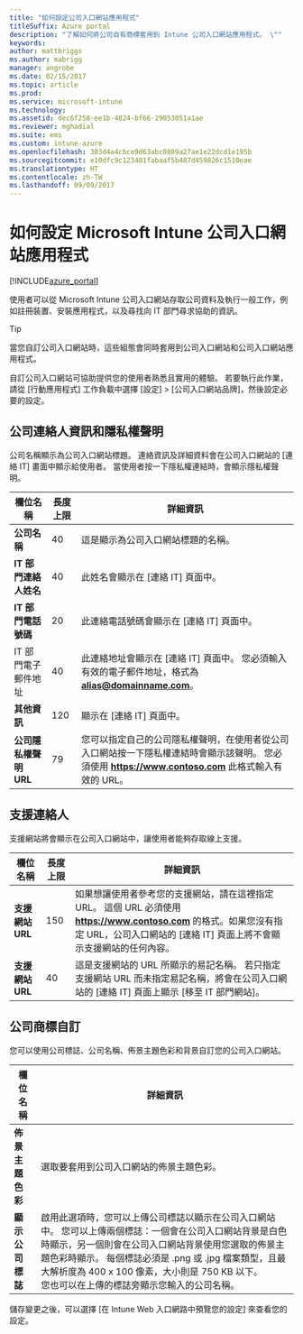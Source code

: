 ```yaml
---
title: "如何設定公司入口網站應用程式"
titleSuffix: Azure portal
description: "了解如何將公司自有商標套用到 Intune 公司入口網站應用程式。 \""
keywords: 
author: mattbriggs
ms.author: mabrigg
manager: angrobe
ms.date: 02/15/2017
ms.topic: article
ms.prod: 
ms.service: microsoft-intune
ms.technology: 
ms.assetid: dec6f258-ee1b-4824-bf66-29053051a1ae
ms.reviewer: mghadial
ms.suite: ems
ms.custom: intune-azure
ms.openlocfilehash: 303d4a4cbce9d63abc0809a27ae1e22dcd1e195b
ms.sourcegitcommit: e10dfc9c123401fabaaf5b487d459826c1510eae
ms.translationtype: HT
ms.contentlocale: zh-TW
ms.lasthandoff: 09/09/2017
---
```

# <a name="how-to-configure-the-microsoft-intune-company-portal-app"></a>如何設定 Microsoft Intune 公司入口網站應用程式

[!INCLUDE[azure_portal](./includes/azure_portal.md)]

使用者可以從 Microsoft Intune 公司入口網站存取公司資料及執行一般工作，例如註冊裝置、安裝應用程式，以及尋找向 IT 部門尋求協助的資訊。        

> [!Tip]        
> 當您自訂公司入口網站時，這些組態會同時套用到公司入口網站和公司入口網站應用程式。       

自訂公司入口網站可協助提供您的使用者熟悉且實用的體驗。 若要執行此作業，請從 [行動應用程式] 工作負載中選擇 [設定] > [公司入口網站品牌]，然後設定必要的設定。      

## <a name="company-contact-information-and-privacy-statement"></a>公司連絡人資訊和隱私權聲明        
公司名稱顯示為公司入口網站標題。 連絡資訊及詳細資料會在公司入口網站的 [連絡 IT] 畫面中顯示給使用者。 當使用者按一下隱私權連結時，會顯示隱私權聲明。        


|欄位名稱|長度上限|詳細資訊|        
|-|-|-|     
|**公司名稱**|40|這是顯示為公司入口網站標題的名稱。|        
|**IT 部門連絡人姓名**|40|此姓名會顯示在 [連絡 IT] 頁面中。|      
|**IT 部門電話號碼**|20|此連絡電話號碼會顯示在 [連絡 IT] 頁面中。|        
|IT 部門電子郵件地址|40|此連絡地址會顯示在 [連絡 IT] 頁面中。 您必須輸入有效的電子郵件地址，格式為 **alias@domainname.com**。|     
|**其他資訊**|120|顯示在 [連絡 IT] 頁面中。|      
|**公司隱私權聲明 URL**|79|您可以指定自己的公司隱私權聲明，在使用者從公司入口網站按一下隱私權連結時會顯示該聲明。 您必須使用 **https://www.contoso.com** 此格式輸入有效的 URL。|        

## <a name="support-contacts"></a>支援連絡人     
支援網站將會顯示在公司入口網站中，讓使用者能夠存取線上支援。        



|欄位名稱|長度上限|詳細資訊|        
|-|-|-|     
|**支援網站 URL**|150|如果想讓使用者參考您的支援網站，請在這裡指定 URL。 這個 URL 必須使用 **https://www.contoso.com** 的格式。如果您沒有指定 URL，公司入口網站的 [連絡 IT] 頁面上將不會顯示支援網站的任何內容。|        
|**支援網站 URL**|40|這是支援網站的 URL 所顯示的易記名稱。 若只指定支援網站 URL 而未指定易記名稱，將會在公司入口網站的 [連絡 IT] 頁面上顯示 [移至 IT 部門網站]。       

## <a name="company-branding-customization"></a>公司商標自訂       
您可以使用公司標誌、公司名稱、佈景主題色彩和背景自訂您的公司入口網站。     



|欄位名稱|詳細資訊|       
|-|-|       
|**佈景主題色彩**|選取要套用到公司入口網站的佈景主題色彩。|      
|**顯示公司標誌**|啟用此選項時，您可以上傳公司標誌以顯示在公司入口網站中。 您可以上傳兩個標誌：一個會在公司入口網站背景是白色時顯示，另一個則會在公司入口網站背景使用您選取的佈景主題色彩時顯示。 每個標誌必須是 .png 或 .jpg 檔案類型，且最大解析度為 400 x 100 像素，大小則是 750 KB 以下。<br>您也可以在上傳的標誌旁顯示您輸入的公司名稱。|      

儲存變更之後，可以選擇 [在 Intune Web 入口網路中預覽您的設定] 來查看您的設定。
